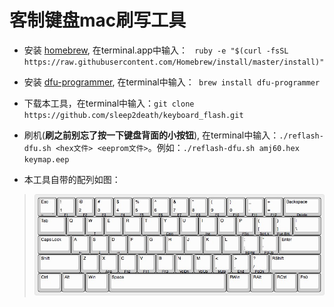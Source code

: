 # 客制键盘mac刷写工具
- 安装 [homebrew](http://brew.sh), 在terminal.app中输入：
    ` ruby -e "$(curl -fsSL https://raw.githubusercontent.com/Homebrew/install/master/install)"`

- 安装 [dfu-programmer](http://dfu-programmer.github.io), 在terminal中输入：` brew install dfu-programmer`

+ 下载本工具，在terminal中输入：`git clone https://github.com/sleep2death/keyboard_flash.git`

+ 刷机(**刷之前别忘了按一下键盘背面的小按钮**), 在terminal中输入：`./reflash-dfu.sh <hex文件> <eeprom文件>`。例如：`./reflash-dfu.sh amj60.hex keymap.eep`

+ 本工具自带的配列如图：

>![example](./amj60.jpg)
